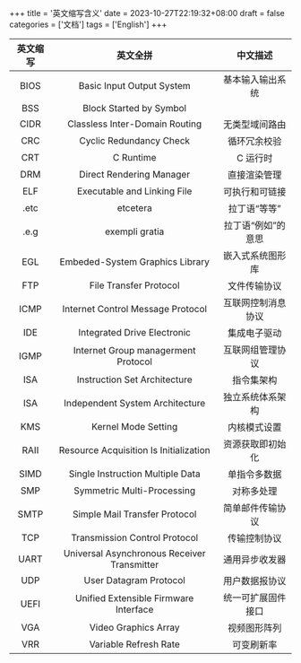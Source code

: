 +++
title = '英文缩写含义'
date = 2023-10-27T22:19:32+08:00
draft = false
categories = ['文档']
tags = ['English']
+++


 | 英文缩写 | 英文全拼                                    | 中文描述           |
 | :-----:  | :-----:                                     | :-----:            |
 | BIOS     | Basic Input Output System                   | 基本输入输出系统   |
 | BSS      | Block Started by Symbol                     |                    |
 | CIDR     | Classless Inter-Domain Routing              | 无类型域间路由     |
 | CRC      | Cyclic Redundancy Check                     | 循环冗余校验       |
 | CRT      | C Runtime                                   | C 运行时           |
 | DRM      | Direct Rendering Manager                    | 直接渲染管理       |
 | ELF      | Executable and Linking File                 | 可执行和可链接     |
 | .etc     | etcetera                                    | 拉丁语“等等”       |
 | .e.g     | exempli gratia                              | 拉丁语“例如”的意思 |
 | EGL      | Embeded-System Graphics Library             | 嵌入式系统图形库   |
 | FTP      | File Transfer Protocol                      | 文件传输协议       |
 | ICMP     | Internet Control Message Protocol           | 互联网控制消息协议 |
 | IDE      | Integrated Drive Electronic                 | 集成电子驱动       |
 | IGMP     | Internet Group managerment Protocol         | 互联网组管理协议   |
 | ISA      | Instruction Set Architecture                | 指令集架构         |
 | ISA      | Independent System Architecture             | 独立系统体系架构   |
 | KMS      | Kernel Mode Setting                         | 内核模式设置       |
 | RAII     | Resource Acquisition Is Initialization      | 资源获取即初始化   |
 | SIMD     | Single Instruction Multiple Data            | 单指令多数据       |
 | SMP      | Symmetric Multi-Processing                  | 对称多处理         |
 | SMTP     | Simple Mail Transfer Protocol               | 简单邮件传输协议   |
 | TCP      | Transmission Control Protocol               | 传输控制协议       |
 | UART     | Universal Asynchronous Receiver Transmitter | 通用异步收发器     |
 | UDP      | User Datagram Protocol                      | 用户数据报协议     |
 | UEFI     | Unified Extensible Firmware Interface       | 统一可扩展固件接口 |
 | VGA      | Video Graphics Array                        | 视频图形阵列       |
 | VRR      | Variable Refresh Rate                       | 可变刷新率         |
